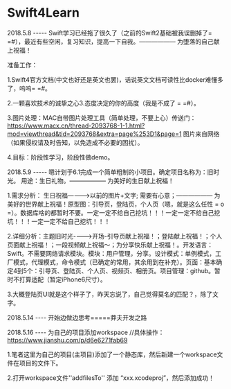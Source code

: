 # Swift4Learn

2018.5.8 ----- Swift学习已经拖了很久了（之前的Swift2基础被我误删掉了= =#），最近有些空闲，复习知识，提高一下自我。——————  为堕落的自己献上祝福！

准备工作：

1.Swift4官方文档(中文也好还是英文也罢)，话说英文文档可读性比docker难懂多了，呜呜= =#。

2.一颗喜欢技术的诚挚之心3.态度决定的你的高度（我是不成了 = =#）。

3.图片处理：MAC自带图片处理工具（简单处理，不要上心）传送门：https://www.macx.cn/thread-2093768-1-1.html?mod=viewthread&tid=2093768&extra=page%253D1&page=1 图片来自网络（如果侵权请及时告知，以免造成不必要的困扰）。

4.目标：阶段性学习，阶段性做demo。

2018.5.9 ----- 嗯计划于6.1完成一个简单粗制的小项目。确定项目名称为：旧时光。 用途：生日礼物。——————  为美好的生日献上祝福！

1.需求分析： 生日祝福————>以前的图片+文字; 需要有心意；——————  为美好的世界献上祝福！原型图：引导页，登陆页，个人页（嗯，就是这么任性 = o =）。数据库啥的都暂时不要。一定一定不给自己挖坑！！！一定一定不给自己挖坑！！！一定一定不给自己挖坑！！！

2.详细分析：主题旧时光---->开场-引导页献上祝福！；登陆献上祝福！；个人页面献上祝福！；一段视频献上祝福～；为分享快乐献上祝福！。开发语言：Swift。不需要网络请求模块。模块：用户管理，分享。设计模式：单例模式，工厂模式，代理模式，命令模式（已确定的常用，其余用到在补充）。页面：基本确定4到5个：引导页、登陆页、个人页、视频页、相册页。项目管理：github。暂时不打算适配（暂定iPhone6尺寸）。

3.大概登陆页UI就是这个样子了，昨天忘说了，自己觉得莫名的匹配？，除了文字。

2018.5.14 ---- 开始边做边思考=====莽夫开发之路

2018.5.16 ---- 为自己的项目添加workspace
//具体操作：https://www.jianshu.com/p/d6e6271fab69

1.笔者这里为自己的项目(主项目)添加了一个静态库，然后新建一个workspace文件在项目的文件下。

2.打开workspace文件''addfilesTo''  添加 “xxx.xcodeproj”，然后添加成功！

